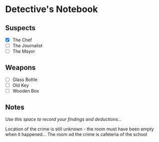 # Detective's Notebook

## Suspects
- [x] The Chef
- [ ] The Journalist
- [ ] The Mayor

## Weapons
- [ ] Glass Bottle
- [ ] Old Key
- [ ] Wooden Box

## Notes
*Use this space to record your findings and deductions...*

Location of the crime is still unknown - the room must have been empty when it happened...
The room od the crime is cafeteria of the school 
